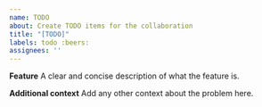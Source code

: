 ```yaml
---
name: TODO
about: Create TODO items for the collaboration
title: "[TODO]"
labels: todo :beers:
assignees: ''
---
```


**Feature**
A clear and concise description of what the feature is.

**Additional context**
Add any other context about the problem here.
